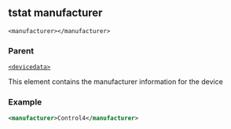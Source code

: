 ## tstat manufacturer

`<manufacturer></manufacturer>`


### Parent

[`<devicedata>`][1]


This element contains the manufacturer information for the device


### Example

```xml
<manufacturer>Control4</manufacturer>

```

[1]:	https://snap-one.github.io/docs-driverworks-xml/#devicedata
